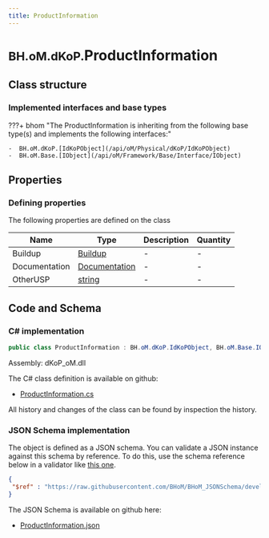 ```yaml
---
title: ProductInformation
---
```


# <small>BH.oM.dKoP.</small>**ProductInformation**



## Class structure

### Implemented interfaces and base types

???+ bhom "The ProductInformation is inheriting from the following base type(s) and implements the following interfaces:"

    -  BH.oM.dKoP.[IdKoPObject](/api/oM/Physical/dKoP/IdKoPObject)
    -  BH.oM.Base.[IObject](/api/oM/Framework/Base/Interface/IObject)


## Properties



### Defining properties

The following properties are defined on the class

| Name             | Type             | Description      | Quantity         |
|------------------|------------------|------------------|------------------|
| Buildup | [Buildup](/api/oM/Physical/dKoP/ProductInformation/Buildup) | - | - |
| Documentation | [Documentation](/api/oM/Physical/dKoP/ProductInformation/Documentation) | - | - |
| OtherUSP | [string](https://learn.microsoft.com/en-us/dotnet/api/System.String?view=netstandard-2.0) | - | - |


## Code and Schema

### C# implementation

``` C# title="C#"
public class ProductInformation : BH.oM.dKoP.IdKoPObject, BH.oM.Base.IObject
```

Assembly: dKoP_oM.dll

The C# class definition is available on github:

- [ProductInformation.cs](https://github.com/BHoM/dKoP_Toolkit/blob/develop/dKoP_oM/ProductInformation\ProductInformation.cs)

All history and changes of the class can be found by inspection the history.
### JSON Schema implementation

The object is defined as a JSON schema. You can validate a JSON instance against this schema by reference. To do this, use the schema reference below in a validator like [this one](https://www.jsonschemavalidator.net/).

``` json title="JSON Schema"
{
 "$ref" : "https://raw.githubusercontent.com/BHoM/BHoM_JSONSchema/develop/dKoP_oM/ProductInformation.json"
}
```

The JSON Schema is available on github here:

- [ProductInformation.json](https://github.com/BHoM/BHoM_JSONSchema/blob/develop/dKoP_oM/ProductInformation.json)
